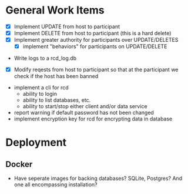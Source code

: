 # General Work Items
- [X] Implement UPDATE from host to participant
- [X] Implement DELETE from host to participant (this is a hard delete)
- [X] Implement greater authority for participants over UPDATE/DELETES
    - [X] implement "behaviors" for participants on UPDATE/DELETE
- Write logs to a rcd_log.db 
- [X] Modify reqests from host to participant so that at the participant we check if the host has been banned
- implement a cli for rcd
    - ability to login
    - ability to list databases, etc.
    - ability to start/stop either client and/or data service
- report warning if default password has not been changed
- implement encryption key for rcd for encrypting data in database

# Deployment
## Docker 
- Have seperate images for backing databases? SQLite, Postgres? And one all encompassing installation?

